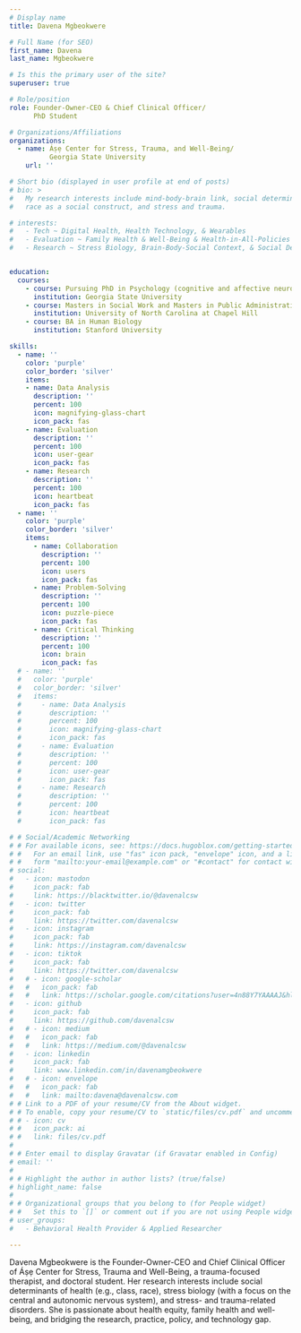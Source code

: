 ```yaml
---
# Display name
title: Davena Mgbeokwere

# Full Name (for SEO)
first_name: Davena
last_name: Mgbeokwere

# Is this the primary user of the site?
superuser: true

# Role/position
role: Founder-Owner-CEO & Chief Clinical Officer/
      PhD Student

# Organizations/Affiliations
organizations:
  - name: Áṣẹ Center for Stress, Trauma, and Well-Being/
          Georgia State University
    url: ''

# Short bio (displayed in user profile at end of posts)
# bio: >
#   My research interests include mind-body-brain link, social determinants of health,
#   race as a social construct, and stress and trauma.

# interests:
#   - Tech ~ Digital Health, Health Technology, & Wearables
#   - Evaluation ~ Family Health & Well-Being & Health-in-All-Policies
#   - Research ~ Stress Biology, Brain-Body-Social Context, & Social Determinants of Health, & Stress-Related Disorders


education:
  courses:
    - course: Pursuing PhD in Psychology (cognitive and affective neuroscience concentration)
      institution: Georgia State University
    - course: Masters in Social Work and Masters in Public Administration
      institution: University of North Carolina at Chapel Hill
    - course: BA in Human Biology
      institution: Stanford University

skills:
  - name: ''
    color: 'purple'
    color_border: 'silver'
    items:
    - name: Data Analysis
      description: ''
      percent: 100
      icon: magnifying-glass-chart
      icon_pack: fas
    - name: Evaluation
      description: ''
      percent: 100
      icon: user-gear
      icon_pack: fas
    - name: Research
      description: ''
      percent: 100
      icon: heartbeat
      icon_pack: fas
  - name: ''
    color: 'purple'
    color_border: 'silver'
    items:
      - name: Collaboration
        description: ''
        percent: 100
        icon: users
        icon_pack: fas
      - name: Problem-Solving
        description: ''
        percent: 100
        icon: puzzle-piece
        icon_pack: fas
      - name: Critical Thinking
        description: ''
        percent: 100
        icon: brain
        icon_pack: fas
  # - name: ''
  #   color: 'purple'
  #   color_border: 'silver'
  #   items:
  #     - name: Data Analysis
  #       description: ''
  #       percent: 100
  #       icon: magnifying-glass-chart
  #       icon_pack: fas
  #     - name: Evaluation
  #       description: ''
  #       percent: 100
  #       icon: user-gear
  #       icon_pack: fas
  #     - name: Research
  #       description: ''
  #       percent: 100
  #       icon: heartbeat
  #       icon_pack: fas

# # Social/Academic Networking
# # For available icons, see: https://docs.hugoblox.com/getting-started/page-builder/#icons
# #   For an email link, use "fas" icon pack, "envelope" icon, and a link in the
# #   form "mailto:your-email@example.com" or "#contact" for contact widget.
# social:
#   - icon: mastodon
#     icon_pack: fab
#     link: https://blacktwitter.io/@davenalcsw
#   - icon: twitter
#     icon_pack: fab
#     link: https://twitter.com/davenalcsw
#   - icon: instagram
#     icon_pack: fab
#     link: https://instagram.com/davenalcsw
#   - icon: tiktok
#     icon_pack: fab
#     link: https://twitter.com/davenalcsw
#   # - icon: google-scholar
#   #   icon_pack: fab
#   #   link: https://scholar.google.com/citations?user=4n88Y7YAAAAJ&hl=en&authuser=2&oi=ao
#   - icon: github
#     icon_pack: fab
#     link: https://github.com/davenalcsw
#   # - icon: medium
#   #   icon_pack: fab
#   #   link: https://medium.com/@davenalcsw
#   - icon: linkedin
#     icon_pack: fab
#     link: www.linkedin.com/in/davenamgbeokwere
#   # - icon: envelope
#   #   icon_pack: fab
#   #   link: mailto:davena@davenalcsw.com
# # Link to a PDF of your resume/CV from the About widget.
# # To enable, copy your resume/CV to `static/files/cv.pdf` and uncomment the lines below.
# # - icon: cv
# #   icon_pack: ai
# #   link: files/cv.pdf
#
# # Enter email to display Gravatar (if Gravatar enabled in Config)
# email: ''
#
# # Highlight the author in author lists? (true/false)
# highlight_name: false
#
# # Organizational groups that you belong to (for People widget)
# #   Set this to `[]` or comment out if you are not using People widget.
# user_groups:
#   - Behavioral Health Provider & Applied Researcher

---
```


Davena Mgbeokwere is the Founder-Owner-CEO and Chief Clinical Officer of Áṣẹ Center for Stress, Trauma and Well-Being,
a trauma-focused therapist, and doctoral student. Her research interests include social determinants of health (e.g., class, race), 
stress biology (with a focus on the central and autonomic nervous system), and
stress- and trauma-related disorders. She is passionate about health equity, family health and well-being, 
and bridging the research, practice, policy, and technology gap.

